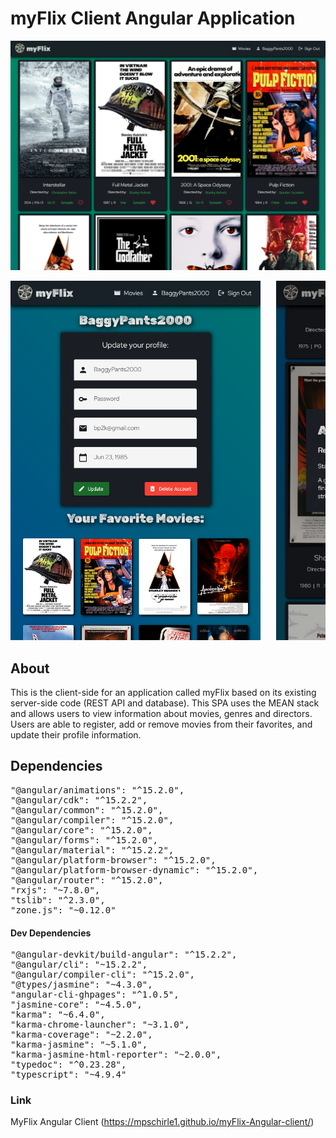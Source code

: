 # myFlix Client Angular Application

<img src="src/assets/myflix-angular-screenshot_1.png">  
<pre><img src="src/assets/myflix-angular-screenshot_2.png" width="400">   <img src="src/assets/myflix-angular-screenshot_3.png" width="400"></pre>

## About

This is the client-side for an application called myFlix based on its existing server-side code (REST API and database). This SPA uses the MEAN stack and allows users to view information about movies, genres and directors. Users are able to register, add or remove movies from their favorites, and update their profile information.

## Dependencies

<pre>
"@angular/animations": "^15.2.0",
"@angular/cdk": "^15.2.2",
"@angular/common": "^15.2.0",
"@angular/compiler": "^15.2.0",
"@angular/core": "^15.2.0",
"@angular/forms": "^15.2.0",
"@angular/material": "^15.2.2",
"@angular/platform-browser": "^15.2.0",
"@angular/platform-browser-dynamic": "^15.2.0",
"@angular/router": "^15.2.0",
"rxjs": "~7.8.0",
"tslib": "^2.3.0",
"zone.js": "~0.12.0"
</pre>

#### Dev Dependencies
<pre>
"@angular-devkit/build-angular": "^15.2.2",
"@angular/cli": "~15.2.2",
"@angular/compiler-cli": "^15.2.0",
"@types/jasmine": "~4.3.0",
"angular-cli-ghpages": "^1.0.5",
"jasmine-core": "~4.5.0",
"karma": "~6.4.0",
"karma-chrome-launcher": "~3.1.0",
"karma-coverage": "~2.2.0",
"karma-jasmine": "~5.1.0",
"karma-jasmine-html-reporter": "~2.0.0",
"typedoc": "^0.23.28",
"typescript": "~4.9.4"
</pre>

### Link

MyFlix Angular Client (https://mpschirle1.github.io/myFlix-Angular-client/)
